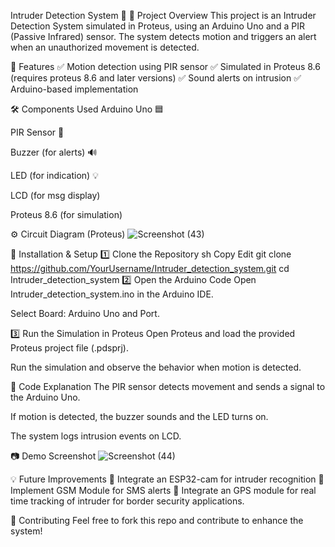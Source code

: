 Intruder Detection System 🚨
📌 Project Overview
This project is an Intruder Detection System simulated in Proteus, using an Arduino Uno and a PIR (Passive Infrared) sensor. The system detects motion and triggers an alert when an unauthorized movement is detected.

🔧 Features
✅ Motion detection using PIR sensor
✅ Simulated in Proteus 8.6 (requires proteus 8.6 and later versions)
✅ Sound alerts on intrusion
✅ Arduino-based implementation

🛠️ Components Used
Arduino Uno 🟦

PIR Sensor  👀

Buzzer (for alerts) 🔊

LED (for indication) 💡

LCD (for msg display)

Proteus 8.6 (for simulation)

⚙️ Circuit Diagram (Proteus)
![Screenshot (43)](https://github.com/user-attachments/assets/0787342c-d471-4506-be1b-fbe5fb2c3aa0)


💾 Installation & Setup
1️⃣ Clone the Repository
sh
Copy
Edit
git clone https://github.com/YourUsername/Intruder_detection_system.git
cd Intruder_detection_system
2️⃣ Open the Arduino Code
Open Intruder_detection_system.ino in the Arduino IDE.

Select Board: Arduino Uno and Port.


3️⃣ Run the Simulation in Proteus
Open Proteus and load the provided Proteus project file (.pdsprj).

Run the simulation and observe the behavior when motion is detected.

📜 Code Explanation
The PIR sensor detects movement and sends a signal to the Arduino Uno.

If motion is detected, the buzzer sounds and the LED turns on.

The system logs intrusion events on LCD.

📷 Demo Screenshot
![Screenshot (44)](https://github.com/user-attachments/assets/dcb720e7-63ad-4ced-a38f-dfde904a1530)


💡 Future Improvements
🔹 Integrate an ESP32-cam for intruder recognition
🔹 Implement GSM Module for SMS alerts
🔹 Integrate an GPS module for real time tracking of intruder for border security applications. 

🤝 Contributing
Feel free to fork this repo and contribute to enhance the system!



